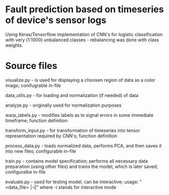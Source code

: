 # Fault prediction based on timeseries of device's sensor logs

Using Keras/Tensorflow implementation of CNN's for logistic classification with very (1:1000) unbalanced classes - rebalancing was done with class weights.

# Source files #

visualize.py - is used for displaying a choosen region of data as a color image; conifugrable in-file

data_utils.py - for loading and normalization (if needed) of data

analyze.py - originally used for normalization purposes

warp_labels.py - modifies labels as to signal errors in some immediate timeframe; function definition

transform_input.py - for transformation of timeseries into tensor representation required by CNN's; function definition

process_data.py - loads normalized data, performs PCA, and then saves it into new files; configurable in-file

train.py - contains model specification; performs all necessary data preparation (using other files) and trains the model, which is later saved; configuralbe in-file

evaluate.py - used for testing model, can be interactive; usage: "<model> <data_file> |-i|" where -i stands for interactive mode

